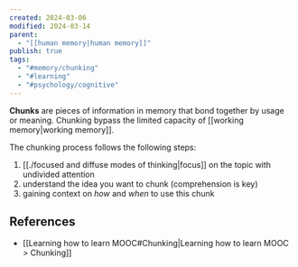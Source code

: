 ```yaml
---
created: 2024-03-06
modified: 2024-03-14
parent:
  - "[[human memory|human memory]]"
publish: true
tags:
  - "#memory/chunking"
  - "#learning"
  - "#psychology/cognitive"
---
```

**Chunks** are pieces of information in memory that bond together by usage or meaning. Chunking bypass the limited capacity of [[working memory|working memory]].

The chunking process follows the following steps:
1. [[./focused and diffuse modes of thinking|focus]] on the topic with undivided attention
2. understand the idea you want to chunk (comprehension is key)
3. gaining context on *how* and *when* to use this chunk

## References
- [[Learning how to learn MOOC#Chunking|Learning how to learn MOOC > Chunking]]